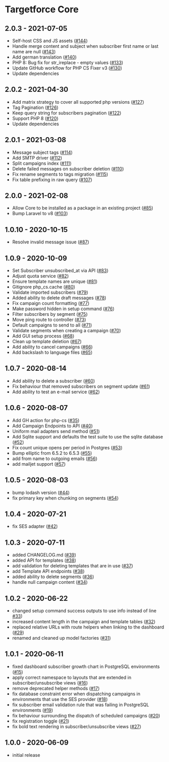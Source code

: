 # Targetforce Core

## 2.0.3 - 2021-07-05
- Self-host CSS and JS assets ([#144](https://github.com/mettle/targetforce-core/pull/144))
- Handle merge content and subject when subscriber first name or last name are null ([#143](https://github.com/mettle/targetforce-core/pull/143))
- Add german translation ([#140](https://github.com/mettle/targetforce-core/pull/140))
- PHP 8: Bug fix for str_ireplace - empty values ([#133](https://github.com/mettle/targetforce-core/pull/133))
- Update GitHub workflow for PHP CS Fixer v3 ([#130](https://github.com/mettle/targetforce-core/pull/130))
- Update dependencies

## 2.0.2 - 2021-04-30
- Add matrix strategy to cover all supported php versions ([#127](https://github.com/mettle/targetforce-core/pull/127))
- Tag Pagination ([#126](https://github.com/mettle/targetforce-core/pull/126))
- Keep query string for subscribers pagination ([#122](https://github.com/mettle/targetforce-core/pull/122))
- Support PHP 8 ([#120](https://github.com/mettle/targetforce-core/pull/120))
- Update dependencies

## 2.0.1 - 2021-03-08
- Message subject tags ([#114](https://github.com/mettle/targetforce-core/pull/114))
- Add SMTP driver ([#112](https://github.com/mettle/targetforce-core/pull/112))
- Split campaigns index ([#111](https://github.com/mettle/targetforce-core/pull/111))
- Delete failed messages on subscriber deletion ([#110](https://github.com/mettle/targetforce-core/pull/110))
- Fix rename segments to tags migration ([#115](https://github.com/mettle/targetforce-core/pull/115))
- Fix table prefixing in raw query ([#107](https://github.com/mettle/targetforce-core/pull/107))

## 2.0.0 - 2021-02-08
- Allow Core to be installed as a package in an existing project ([#85](https://github.com/mettle/targetforce-core/pull/85))
- Bump Laravel to v8 ([#103](https://github.com/mettle/targetforce-core/pull/103))

## 1.0.10 - 2020-10-15
- Resolve invalid message issue ([#87](https://github.com/mettle/targetforce-core/pull/87))

## 1.0.9 - 2020-10-09
- Set Subscriber unsubscribed_at via API ([#83](https://github.com/mettle/targetforce-core/pull/83))
- Adjust quota service ([#82](https://github.com/mettle/targetforce-core/pull/82))
- Ensure template names are unique ([#81](https://github.com/mettle/targetforce-core/pull/81))
- Gitignore php_cs.cache ([#80](https://github.com/mettle/targetforce-core/pull/80))
- Validate imported subscribers ([#79](https://github.com/mettle/targetforce-core/pull/79))
- Added ability to delete draft messages ([#78](https://github.com/mettle/targetforce-core/pull/78))
- Fix campaign count formatting ([#77](https://github.com/mettle/targetforce-core/pull/77))
- Make password hidden in setup command ([#76](https://github.com/mettle/targetforce-core/pull/76))
- Filter subscribers by segment ([#75](https://github.com/mettle/targetforce-core/pull/75))
- Move ping route to controller ([#73](https://github.com/mettle/targetforce-core/pull/73))
- Default campaigns to send to all ([#71](https://github.com/mettle/targetforce-core/pull/71))
- Validate segments when creating a campaign ([#70](https://github.com/mettle/targetforce-core/pull/70))
- Add GUI setup process ([#68](https://github.com/mettle/targetforce-core/pull/68))
- Clean up template deletion ([#67](https://github.com/mettle/targetforce-core/pull/67))
- Add ability to cancel campaigns ([#66](https://github.com/mettle/targetforce-core/pull/66))
- Add backslash to language files ([#65](https://github.com/mettle/targetforce-core/pull/65))

## 1.0.7 - 2020-08-14

- Add ability to delete a subscriber ([#60](https://github.com/mettle/targetforce-core/pull/60))
- Fix behaviour that removed subscribers on segment update ([#61](https://github.com/mettle/targetforce-core/pull/61))
- Add ability to test an e-mail service ([#62](https://github.com/mettle/targetforce-core/pull/62))

## 1.0.6 - 2020-08-07

- Add GH action for php-cs ([#35](https://github.com/mettle/targetforce-core/pull/35))
- Add Campaign Endpoints to API ([#40](https://github.com/mettle/targetforce-core/pull/40))
- Uniform mail adapters send method ([#51](https://github.com/mettle/targetforce-core/pull/51))
- Add Sqlite support and defaults the test suite to use the sqlite database ([#52](https://github.com/mettle/targetforce-core/pull/52))
- Fix count unique opens per period in Postgres ([#53](https://github.com/mettle/targetforce-core/pull/53))
- Bump elliptic from 6.5.2 to 6.5.3 ([#55](https://github.com/mettle/targetforce-core/pull/55))
- add from name to outgoing emails ([#56](https://github.com/mettle/targetforce-core/pull/56))
- add mailjet support ([#57](https://github.com/mettle/targetforce-core/pull/57))

## 1.0.5 - 2020-08-03

- bump lodash version ([#44](https://github.com/mettle/targetforce-core/pull/44))
- fix primary key when chunking on segments ([#54](https://github.com/mettle/targetforce-core/pull/54))

## 1.0.4 - 2020-07-21

- fix SES adapter ([#42](https://github.com/mettle/targetforce-core/pull/42))

## 1.0.3 - 2020-07-11

- added CHANGELOG.md ([#39](https://github.com/mettle/targetforce-core/pull/39))
- added API for templates ([#38](https://github.com/mettle/targetforce-core/pull/38))
- add validation for deleting templates that are in use ([#37](https://github.com/mettle/targetforce-core/pull/37))
- add Template API endpoints ([#38](https://github.com/mettle/targetforce-core/pull/38))
- added ability to delete segments ([#36](https://github.com/mettle/targetforce-core/pull/36))
- handle null campaign content ([#34](https://github.com/mettle/targetforce-core/pull/34))

## 1.0.2 - 2020-06-22

- changed setup command success outputs to use info instead of line [#33](https://github.com/mettle/targetforce-core/pull/33))
- increased content length in the campaign and template tables ([#32](https://github.com/mettle/targetforce-core/pull/32))
- replaced relative URLs with route helpers when linking to the dashboard ([#29](https://github.com/mettle/targetforce-core/pull/29))
- renamed and cleaned up model factories ([#31](https://github.com/mettle/targetforce-core/pull/31))

## 1.0.1 - 2020-06-11

- fixed dashboard subscriber growth chart in PostgreSQL environments ([#15](https://github.com/mettle/targetforce-core/pull/15))
- apply correct namespace to layouts that are extended in subscriber/unsubscribe views ([#16](https://github.com/mettle/targetforce-core/pull/16))
- remove deprecated helper methods ([#17](https://github.com/mettle/targetforce-core/pull/17))
- fix database constraint error when dispatching campaigns in environments that use the SES provider ([#18](https://github.com/mettle/targetforce-core/pull/18))
- fix subscriber email validation rule that was failing in PostgreSQL environments ([#19](https://github.com/mettle/targetforce-core/pull/19))
- fix behaviour surrounding the dispatch of scheduled campaigns ([#20](https://github.com/mettle/targetforce-core/pull/20))
- fix registration toggle ([#21](https://github.com/mettle/targetforce-core/pull/21))
- fix bold text rendering in subscriber/unsubscribe views ([#27](https://github.com/mettle/targetforce-core/pull/27))

## 1.0.0 - 2020-06-09

- initial release
